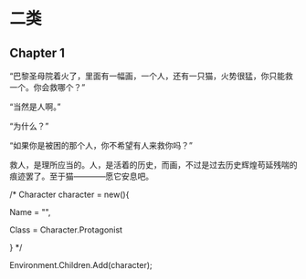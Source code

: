 # 二类

## Chapter 1

“巴黎圣母院着火了，里面有一幅画，一个人，还有一只猫，火势很猛，你只能救一个。你会救哪个？”

“当然是人啊。”

“为什么？”

“如果你是被困的那个人，你不希望有人来救你吗？”

救人，是理所应当的。人，是活着的历史，而画，不过是过去历史辉煌苟延残喘的痕迹罢了。至于猫————愿它安息吧。

/* Character character = new(){

Name = "",

Class = Character.Protagonist

} */

Environment.Children.Add(character);
